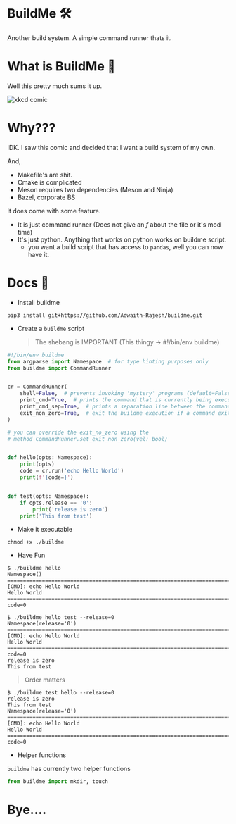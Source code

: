 # BuildMe 🛠️

Another build system. A simple command runner thats it.

# What is BuildMe 🤔️

Well this pretty much sums it up.

![xkcd comic](https://imgs.xkcd.com/comics/standards.png)

# Why???

IDK. I saw this comic and decided that I want a build system of my own.

And,

- Makefile's are shit.
- Cmake is complicated
- Meson requires two dependencies (Meson and Ninja)
- Bazel, corporate BS

It does come with some feature.

- It is just command runner (Does not give an _f_ about the file or it's mod time)
- It's just python. Anything that works on python works on buildme script.
  - you want a build script that has access to `pandas`, well you can now have it.

# Docs 🧾️

- Install buildme

```console
pip3 install git+https://github.com/Adwaith-Rajesh/buildme.git
```

- Create a `buildme` script
  > The shebang is IMPORTANT (This thingy -> #!/bin/env buildme)

```python
#!/bin/env buildme
from argparse import Namespace  # for type hinting purposes only
from buildme import CommandRunner


cr = CommandRunner(
    shell=False,  # prevents invoking 'mystery' programs (default=False)
    print_cmd=True,  # prints the command that is currently being executed (default=True)
    print_cmd_sep=True,  # prints a separation line between the commands that are ran (default=True)
    exit_non_zero=True,  # exit the buildme execution if a command exits non zero (default=True)
)

# you can override the exit_no_zero using the
# method CommandRunner.set_exit_non_zero(vel: bool)


def hello(opts: Namespace):
    print(opts)
    code = cr.run('echo Hello World')
    print(f'{code=}')


def test(opts: Namespace):
    if opts.release == '0':
        print('release is zero')
    print('This from test')

```

- Make it executable

```console
chmod +x ./buildme
```

- Have Fun

```console
$ ./buildme hello
Namespace()
================================================================================
[CMD]: echo Hello World
Hello World
================================================================================
code=0
```

```console
$ ./buildme hello test --release=0
Namespace(release='0')
================================================================================
[CMD]: echo Hello World
Hello World
================================================================================
code=0
release is zero
This from test
```

> Order matters

```console
$ ./buildme test hello --release=0
release is zero
This from test
Namespace(release='0')
================================================================================
[CMD]: echo Hello World
Hello World
================================================================================
code=0
```

- Helper functions

`buildme` has currently two helper functions

```python
from buildme import mkdir, touch
```

# Bye....

